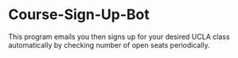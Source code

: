 # Course-Sign-Up-Bot
This program emails you then signs up for your desired UCLA class automatically by checking number of open seats periodically.
